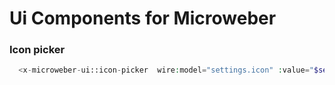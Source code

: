 # Ui Components for Microweber



### Icon picker 

```php
  <x-microweber-ui::icon-picker  wire:model="settings.icon" :value="$settings['icon']" />
```
